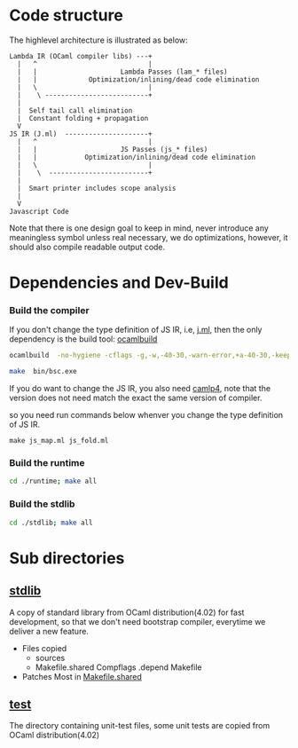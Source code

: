 

# Code structure

The highlevel architecture is illustrated as below:

```
Lambda IR (OCaml compiler libs) ---+
  |   ^                            |                      
  |   |                     Lambda Passes (lam_* files) 
  |   |             Optimization/inlining/dead code elimination
  |   \                            |
  |    \ --------------------------+ 
  |
  |  Self tail call elimination
  |  Constant folding + propagation
  V
JS IR (J.ml)  ---------------------+
  |   ^                            |
  |   |                     JS Passes (js_* files)
  |   |            Optimization/inlining/dead code elimination
  |   \                            |
  |    \  -------------------------+
  |        
  |  Smart printer includes scope analysis 
  |
  V
Javascript Code 
```

Note that there is one design goal to keep in mind, never introduce
any meaningless symbol unless real necessary, we do optimizations,
however, it should also compile readable output code.


# Dependencies and Dev-Build


### Build the compiler

If you don't change the type definition of JS IR, i.e, [j.ml](./j.ml),
then the only dependency is the build tool:
[ocamlbuild](http://caml.inria.fr/pub/docs/manual-ocaml-400/manual032.html)

```sh
ocamlbuild  -no-hygiene -cflags -g,-w,-40-30,-warn-error,+a-40-30,-keep-locs,-I,+compiler-libs  compiler.cmxa 
```

```sh
make  bin/bsc.exe
```

If you do want to change the JS IR, you also need
[camlp4](https://github.com/ocaml/camlp4), note that the version does
not need match the exact the same version of compiler.

so you need run commands below whenver you  change the type definition
of  JS IR.

```
make js_map.ml js_fold.ml
```
### Build the runtime

```sh
cd ./runtime; make all
```
### Build the stdlib

```sh
cd ./stdlib; make all
```

# Sub directories

## [stdlib](./stdlib)

A copy of standard library from OCaml distribution(4.02) for fast development, 
so that we don't need bootstrap compiler, everytime we deliver a new feature.

- Files copied
  - sources
  - Makefile.shared Compflags .depend Makefile
- Patches
  Most in [Makefile.shared](./stdlib/Makefile.shared)


## [test](./test)

The directory containing unit-test files, some unit tests are copied from OCaml distribution(4.02)
